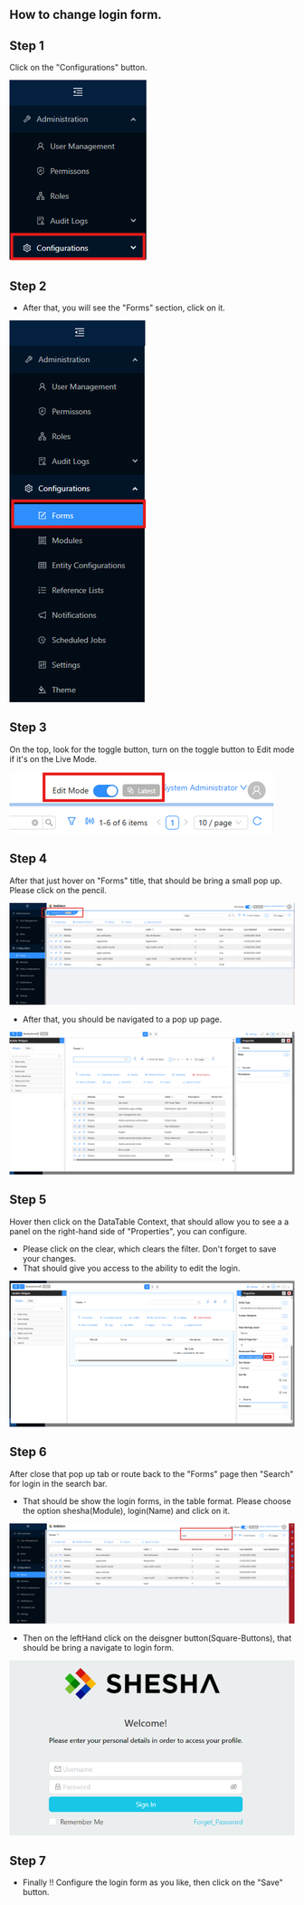
## How to change login form.

## Step 1

Click on the "Configurations" button.

![Image](./images/login%20form/Configurations.png)

## Step 2

  * After that, you will see the "Forms" section, click on it.

![Image](./images/login%20form/Form-button.png)

## Step 3

On the top, look for  the toggle button, turn on the toggle button to Edit mode if it's on the Live Mode.


![Image](./images/login%20form/Edit-mode.png)

## Step 4

After that just hover on "Forms" title, that should be bring a small pop up. Please click on the pencil. 

![Image](./images/login%20form/shesha.Comp.png)


 * After that, you should be navigated to a pop up  page.

 ![Image](./images/login%20form/PopPage.tsx.png)



## Step 5

Hover then click on the DataTable Context, that should allow you to see a a panel on the right-hand side of "Properties", you can configure.

  *  Please click on the clear, which clears the filter. Don't forget to save your changes. 
  *  That should give you access to the ability to edit the login. 


![Image](./images/login%20form/DataTable-Contex.png)

## Step 6

After close that pop up tab or route back to the "Forms" page then "Search" for login in the search bar.

   * That should be  show the login forms, in the table format. Please choose the option  shesha(Module), login(Name) and click on it.


   ![Image](./images/login%20form/FormDesign.png)


   * Then on the leftHand click on the deisgner button(Square-Buttons), that should be bring a navigate to login form.

   
   ![Image](../front-end-basics/form-components/login/images/login-page-design.png)

## Step 7 

   * Finally !! Configure the login form as you like, then click on the "Save" button.



   
